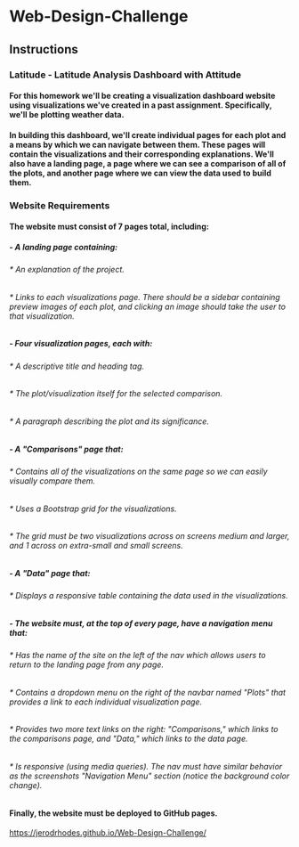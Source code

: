 # Web-Design-Challenge
## Instructions
### Latitude - Latitude Analysis Dashboard with Attitude
#### For this homework we'll be creating a visualization dashboard website using visualizations we've created in a past assignment. Specifically, we'll be plotting weather data.
#### In building this dashboard, we'll create individual pages for each plot and a means by which we can navigate between them. These pages will contain the visualizations and their corresponding explanations. We'll also have a landing page, a page where we can see a comparison of all of the plots, and another page where we can view the data used to build them.

### Website Requirements
#### The website must consist of 7 pages total, including:
##### - A landing page containing:
###### * An explanation of the project.
###### * Links to each visualizations page. There should be a sidebar containing preview images of each plot, and clicking an image should take the user to that visualization.
##### - Four visualization pages, each with:
###### * A descriptive title and heading tag.
###### * The plot/visualization itself for the selected comparison.
###### * A paragraph describing the plot and its significance.
##### - A "Comparisons" page that:
###### * Contains all of the visualizations on the same page so we can easily visually compare them.
###### * Uses a Bootstrap grid for the visualizations.
###### * The grid must be two visualizations across on screens medium and larger, and 1 across on extra-small and small screens.
##### - A "Data" page that:
###### * Displays a responsive table containing the data used in the visualizations.

##### - The website must, at the top of every page, have a navigation menu that:
###### * Has the name of the site on the left of the nav which allows users to return to the landing page from any page.
###### * Contains a dropdown menu on the right of the navbar named "Plots" that provides a link to each individual visualization page.
###### * Provides two more text links on the right: "Comparisons," which links to the comparisons page, and "Data," which links to the data page.
###### * Is responsive (using media queries). The nav must have similar behavior as the screenshots "Navigation Menu" section (notice the background color change).

#### Finally, the website must be deployed to GitHub pages.

https://jerodrhodes.github.io/Web-Design-Challenge/

